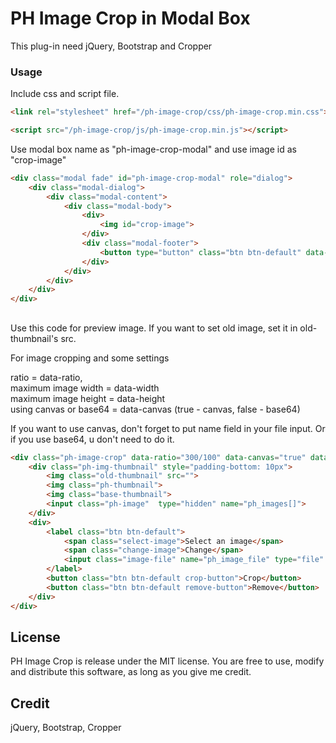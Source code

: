 # PH Image Crop in Modal Box 
This plug-in need jQuery, Bootstrap and Cropper


### Usage

Include css and script file.
```html
<link rel="stylesheet" href="/ph-image-crop/css/ph-image-crop.min.css">

<script src="/ph-image-crop/js/ph-image-crop.min.js"></script>
```

Use modal box name as "ph-image-crop-modal"
and use image id as "crop-image"

```html
<div class="modal fade" id="ph-image-crop-modal" role="dialog">
    <div class="modal-dialog">
        <div class="modal-content">
            <div class="modal-body">
                <div>
                    <img id="crop-image">
                </div>
                <div class="modal-footer">
                    <button type="button" class="btn btn-default" data-dismiss="modal">Okay</button>
                </div>
            </div>
        </div>
    </div>
</div>
```
##
Use this code for preview image. If you want to set old image, set it in old-thumbnail's src.  

For image cropping and some settings  

ratio = data-ratio,  
maximum image width = data-width  
maximum image height = data-height  
using canvas or base64 = data-canvas (true - canvas, false - base64)

If you want to use canvas, don't forget to put name field in your file input. Or if you use base64, u don't need to do it.

```html
<div class="ph-image-crop" data-ratio="300/100" data-canvas="true" data-width="300" data-height="100" >
    <div class="ph-img-thumbnail" style="padding-bottom: 10px">
        <img class="old-thumbnail" src="">
        <img class="ph-thumbnail">
        <img class="base-thumbnail">
        <input class="ph-image"  type="hidden" name="ph_images[]">
    </div>
    <div>
        <label class="btn btn-default">
            <span class="select-image">Select an image</span>
            <span class="change-image">Change</span>
            <input class="image-file" name="ph_image_file" type="file" accept="image/*">
        </label>
        <button class="btn btn-default crop-button">Crop</button>
        <button class="btn btn-default remove-button">Remove</button>
    </div>
</div>
```


## License

PH Image Crop is release under the MIT license. You are free to use, modify and distribute this software, as long as you give me credit.


## Credit
jQuery, Bootstrap, Cropper